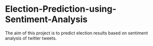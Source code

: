 # Election-Prediction-using-Sentiment-Analysis
The aim of this project is to predict election results based on sentiment analysis of twitter tweets.
